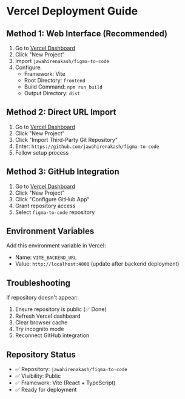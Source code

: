 # Vercel Deployment Guide

## Method 1: Web Interface (Recommended)

1. Go to [Vercel Dashboard](https://vercel.com/dashboard)
2. Click "New Project"
3. Import `jawahirenakash/figma-to-code`
4. Configure:
   - Framework: Vite
   - Root Directory: `frontend`
   - Build Command: `npm run build`
   - Output Directory: `dist`

## Method 2: Direct URL Import

1. Go to [Vercel Dashboard](https://vercel.com/dashboard)
2. Click "New Project"
3. Click "Import Third-Party Git Repository"
4. Enter: `https://github.com/jawahirenakash/figma-to-code`
5. Follow setup process

## Method 3: GitHub Integration

1. Go to [Vercel Dashboard](https://vercel.com/dashboard)
2. Click "New Project"
3. Click "Configure GitHub App"
4. Grant repository access
5. Select `figma-to-code` repository

## Environment Variables

Add this environment variable in Vercel:
- Name: `VITE_BACKEND_URL`
- Value: `http://localhost:4000` (update after backend deployment)

## Troubleshooting

If repository doesn't appear:
1. Ensure repository is public (✅ Done)
2. Refresh Vercel dashboard
3. Clear browser cache
4. Try incognito mode
5. Reconnect GitHub integration

## Repository Status

- ✅ Repository: `jawahirenakash/figma-to-code`
- ✅ Visibility: Public
- ✅ Framework: Vite (React + TypeScript)
- ✅ Ready for deployment 
